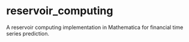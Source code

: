 # reservoir_computing
A reservoir computing implementation in Mathematica for financial time series prediction.
